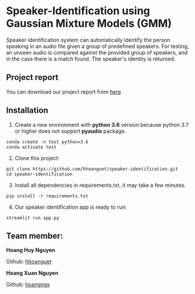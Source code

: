 # Speaker-Identification using Gaussian Mixture Models (GMM)

Speaker identification system can automatically identify the person speaking in an audio file given a group of predefined speakers. For testing, an unseen audio is compared against the provided group of speakers, and in the case there is a match found. The speaker's identity is returned.

## Project report

You can download our project report from [here](Project_report.pdf)

## Installation
1. Create a new environment with **python 3.6** version because python 3.7 or higher does not support **pyaudio** package.
``` 
conda create -n test python=3.6
conda activate test 
```

2. Clone this project:

```
git clone https://github.com/hhoanguet/speaker-identification.git
cd speaker-identification
```

3. Install all dependencies in requirements.txt, it may take a few minutes.

`pip install -r requirements.txt`

4. Our speaker identification app is ready to run:

`streamlit run app.py`

## Team member:
**Hoang Huy Nguyen**

Github: [hhoanguet](https://github.com/hhoanguet)

**Hoang Xuan Nguyen**

Github: [hoangngx](https://github.com/hoangngx)
